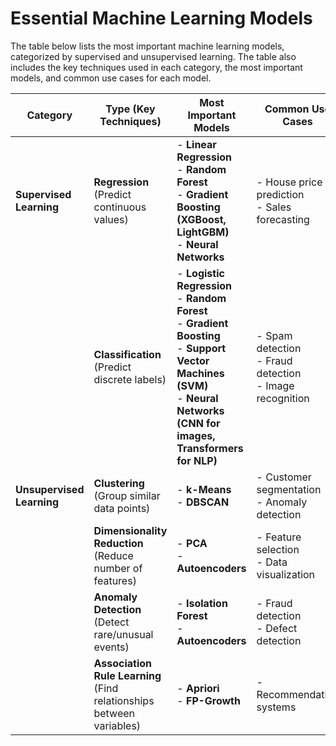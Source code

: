 # **Essential Machine Learning Models**  

The table below lists the most important machine learning models, categorized by supervised and unsupervised learning. The table also includes the key techniques used in each category, the most important models, and common use cases for each model.

| **Category**            | **Type** (Key Techniques)        | **Most Important Models** | **Common Use Cases** |
|------------------------|--------------------------------|--------------------------|----------------------|
| **Supervised Learning** | **Regression** (Predict continuous values) | - **Linear Regression**  <br> - **Random Forest**  <br> - **Gradient Boosting (XGBoost, LightGBM)**  <br> - **Neural Networks** | - House price prediction <br> - Sales forecasting |
|                        | **Classification** (Predict discrete labels) | - **Logistic Regression**  <br> - **Random Forest**  <br> - **Gradient Boosting**  <br> - **Support Vector Machines (SVM)**  <br> - **Neural Networks (CNN for images, Transformers for NLP)** | - Spam detection <br> - Fraud detection <br> - Image recognition |
| **Unsupervised Learning** | **Clustering** (Group similar data points) | - **k-Means**  <br> - **DBSCAN** | - Customer segmentation <br> - Anomaly detection |
|                        | **Dimensionality Reduction** (Reduce number of features) | - **PCA**  <br> - **Autoencoders** | - Feature selection <br> - Data visualization |
|                        | **Anomaly Detection** (Detect rare/unusual events) | - **Isolation Forest**  <br> - **Autoencoders** | - Fraud detection <br> - Defect detection |
|                        | **Association Rule Learning** (Find relationships between variables) | - **Apriori**  <br> - **FP-Growth** | - Recommendation systems |

